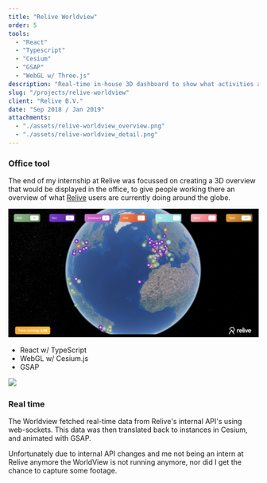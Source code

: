 ```yaml
---
title: "Relive Worldview"
order: 5
tools:
  - "React"
  - "Typescript"
  - "Cesium"
  - "GSAP"
  - "WebGL w/ Three.js"
description: "Real-time in-house 3D dashboard to show what activities are done around the globe"
slug: "/projects/relive-worldview"
client: "Relive B.V."
date: "Sep 2018 / Jan 2019"
attachments:
  - "./assets/relive-worldview_overview.png"
  - "./assets/relive-worldview_detail.png"
---
```


<div class="project--worldview content__wrapper">
<div class="content__right">

### Office tool

The end of my internship at Relive was focussed on creating a 3D overview that would be displayed in the office, to give people working there an overview
of what <a href="https://relive.cc/">Relive</a> users are currently doing around the globe.

</div>
<div class="content__left">

</div>
</div>

<div class="project--worldview content__wrapper">
<div class="content__left w-20">

</div>

<div class="content__right w-80">
<img src="./assets/relive-worldview_overview.png" />
</div>

</div>

<div class="tools">

- React w/ TypeScript
- WebGL w/ Cesium.js
- GSAP

</div>

<div class="project--worldview content__wrapper">
<div class="content__left w-20"></div>
<div class="content__right w-80">

<img src="./assets/relive-worldview_detail.png" />

</div>
</div>

<div class="project--worldview content__wrapper">
<div class="content__left">

### Real time

The Worldview fetched real-time data from Relive's internal API's using web-sockets. This data was then translated back to instances in Cesium,
and animated with GSAP.

Unfortunately due to internal API changes and me not being an intern at Relive anymore the WorldView is not running anymore, nor
did I get the chance to capture some footage.

</div>
<div class="content__left"></div>
<div class="content__right"></div>
</div>
